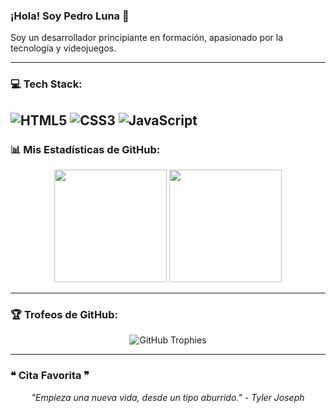 ### ¡Hola! Soy Pedro Luna 👋

Soy un desarrollador principiante en formación, apasionado por la tecnología y videojuegos.

---

### 💻 Tech Stack:

![HTML5](https://img.shields.io/badge/html5-%23E34F26.svg?style=for-the-badge&logo=html5&logoColor=white)
![CSS3](https://img.shields.io/badge/css3-%231572B6.svg?style=for-the-badge&logo=css3&logoColor=white)
![JavaScript](https://img.shields.io/badge/javascript-%23323330.svg?style=for-the-badge&logo=javascript&logoColor=%23F7DF1E)
---

### 📊 Mis Estadísticas de GitHub:

<p align="center">
  <img height="180em" src="https://github-readme-stats.vercel.app/api?username=PeterLuna14&show_icons=true&theme=dracula&include_all_commits=true&count_private=true"/>
  <img height="180em" src="https://github-readme-stats.vercel.app/api/top-langs/?username=PeterLuna14&layout=compact&langs_count=8&theme=dracula"/>
</p>

---

### 🏆 Trofeos de GitHub:

<p align="center">
  <img src="https://github-profile-trophy.vercel.app/?username=PeterLuna14&theme=dracula&row=1&column=7" alt="GitHub Trophies"/>
</p>

---

### ❝ Cita Favorita ❞

<p align="center">
  <i>"Empieza una nueva vida, desde un tipo aburrido." - Tyler Joseph</i>
</p>
